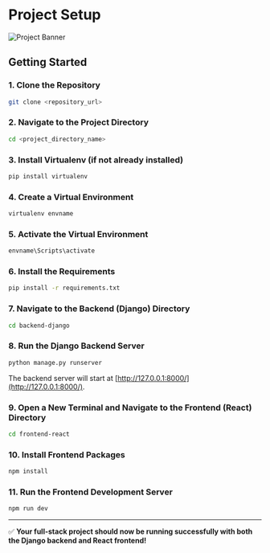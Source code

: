 # Project Setup

![Project Banner](https://drive.google.com/uc?export=view&id=1KUQAhCA7yTyFGri6K_a_V0ZaqDZWJGs9)

## Getting Started

### 1. Clone the Repository
```bash
git clone <repository_url>
```

### 2. Navigate to the Project Directory
```bash
cd <project_directory_name>
```

### 3. Install Virtualenv (if not already installed)
```bash
pip install virtualenv
```

### 4. Create a Virtual Environment
```bash
virtualenv envname
```

### 5. Activate the Virtual Environment
```bash
envname\Scripts\activate
```

### 6. Install the Requirements
```bash
pip install -r requirements.txt
```

### 7. Navigate to the Backend (Django) Directory
```bash
cd backend-django
```

### 8. Run the Django Backend Server
```bash
python manage.py runserver
```
The backend server will start at [http://127.0.0.1:8000/](http://127.0.0.1:8000/).

### 9. Open a New Terminal and Navigate to the Frontend (React) Directory
```bash
cd frontend-react
```

### 10. Install Frontend Packages
```bash
npm install
```

### 11. Run the Frontend Development Server
```bash
npm run dev
```

---

✅ **Your full-stack project should now be running successfully with both the Django backend and React frontend!**
